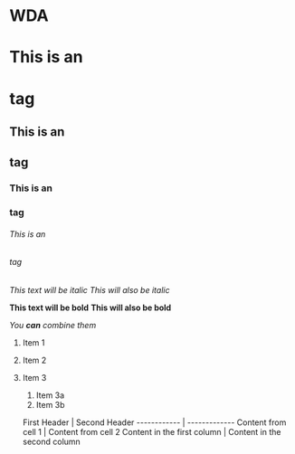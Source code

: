 # WDA
# This is an <h1> tag
## This is an <h2> tag
### This is an <h3> tag
###### This is an <h6> tag
*This text will be italic*
_This will also be italic_

**This text will be bold**
__This will also be bold__

_You **can** combine them_

1. Item 1
1. Item 2
1. Item 3
   1. Item 3a
   1. Item 3b
    
    First Header | Second Header
------------ | -------------
Content from cell 1 | Content from cell 2
Content in the first column | Content in the second column
    
    